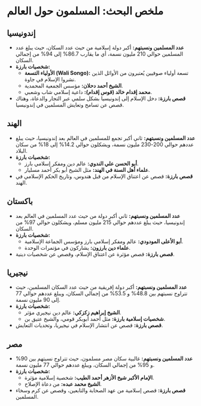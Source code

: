 # ملخص البحث: المسلمون حول العالم

## إندونيسيا
- **عدد المسلمين ونسبتهم:** أكبر دولة إسلامية من حيث عدد السكان، حيث يبلغ عدد المسلمين حوالي 210 مليون نسمة، أي ما يقارب 86.7% إلى 94% من إجمالي السكان.
- **شخصيات بارزة:**
  - **الأولياء التسعة (Wali Songo):** تسعة أولياء صوفيين يُعتبرون من الأوائل الذين نشروا الإسلام في جاوة.
  - **الشيخ أحمد دحلان:** مؤسس الجمعية المحمدية.
  - **محمد إقدام خالد (قوس إقدام):** داعية إسلامي شاب وشعبي.
- **قصص بارزة:** دخل الإسلام إلى إندونيسيا بشكل سلمي عبر التجار والدعاة، وهناك قصص عن تسامح وتعايش المسلمين في إندونيسيا.

## الهند
- **عدد المسلمين ونسبتهم:** ثاني أكبر تجمع للمسلمين في العالم بعد إندونيسيا، حيث يبلغ عددهم حوالي 200-230 مليون نسمة، ويشكلون حوالي 14.2% إلى 18% من سكان البلاد.
- **شخصيات بارزة:**
  - **أبو الحسن علي الندوي:** عالم دين ومفكر إسلامي بارز.
  - **علماء أهل السنة في الهند:** مثل الشيخ أبو بكر أحمد مسليار.
- **قصص بارزة:** قصص عن اعتناق الإسلام من قبل هندوس، وتاريخ الحكم الإسلامي في الهند.

## باكستان
- **عدد المسلمين ونسبتهم:** ثاني أكبر دولة من حيث عدد المسلمين في العالم بعد إندونيسيا، حيث يبلغ عددهم حوالي 215 مليون مسلم، ويشكلون حوالي 97% من السكان.
- **شخصيات بارزة:**
  - **أبو الأعلى المودودي:** عالم ومفكر إسلامي بارز ومؤسس الجماعة الإسلامية.
  - **علماء دين بارزون:** يشاركون في مؤتمرات الوحدة.
- **قصص بارزة:** قصص مؤثرة عن اعتناق الإسلام، وقصص عن شخصيات دينية.

## نيجيريا
- **عدد المسلمين ونسبتهم:** أكبر دولة إفريقية من حيث عدد السكان المسلمين، حيث تتراوح نسبتهم بين 48.8% و 53.5% من إجمالي السكان، ويبلغ عددهم حوالي 77 إلى 90 مليون نسمة.
- **شخصيات بارزة:**
  - **الشيخ إبراهيم زكزكي:** عالم دين نيجيري مؤثر.
  - **شخصيات إسلامية بارزة:** مثل أحمد أبوبكر قومي، والشيخ عتيق بن.
- **قصص بارزة:** قصص عن انتشار الإسلام في نيجيريا، وتحديات التعايش.

## مصر
- **عدد المسلمين ونسبتهم:** غالبية سكان مصر مسلمون، حيث تتراوح نسبتهم بين 90% و 95% من إجمالي السكان، ويبلغ عددهم حوالي 77 مليون نسمة.
- **شخصيات بارزة:**
  - **الإمام الأكبر شيخ الأزهر أحمد الطيب:** شخصية إسلامية مؤثرة.
  - **الشيخ محمد عبده:** من دعاة الإصلاح.
- **قصص بارزة:** قصص إسلامية من عهد الصحابة والتابعين، وقصص عن كرم وسخاء المسلمين.

